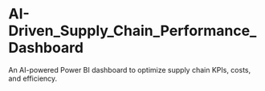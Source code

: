 # AI-Driven_Supply_Chain_Performance_Dashboard
An AI-powered Power BI dashboard to optimize supply chain KPIs, costs, and efficiency.
